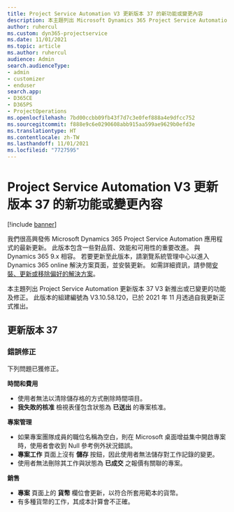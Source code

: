 ```yaml
---
title: Project Service Automation V3 更新版本 37 的新功能或變更內容
description: 本主題列出 Microsoft Dynamics 365 Project Service Automation 更新版本 37 V3 中可用的功能與修正。
author: ruhercul
ms.custom: dyn365-projectservice
ms.date: 11/01/2021
ms.topic: article
ms.author: ruhercul
audience: Admin
search.audienceType:
- admin
- customizer
- enduser
search.app:
- D365CE
- D365PS
- ProjectOperations
ms.openlocfilehash: 7bd00ccbb09fb43f7d7c3e0fef888a4e9dfcc752
ms.sourcegitcommit: f888e9c6e0290608abb915aa599ae9629b0efd3e
ms.translationtype: HT
ms.contentlocale: zh-TW
ms.lasthandoff: 11/01/2021
ms.locfileid: "7727595"
---
```

# <a name="whats-new-or-changed-in-project-service-automation-update-release-37-v3"></a>Project Service Automation V3 更新版本 37 的新功能或變更內容

[!include [banner](../includes/psa-now-project-operations.md)]

我們很高興發佈 Microsoft Dynamics 365 Project Service Automation 應用程式的最新更新。 此版本包含一些對品質、效能和可用性的重要改進。 與 Dynamics 365 9.x 相容。 若要更新至此版本，請瀏覽系統管理中心以進入 Dynamics 365 online 解決方案頁面，並安裝更新。 如需詳細資訊，請參閱[安裝、更新或移除偏好的解決方案](/power-platform/admin/install-remove-preferred-solution)。

本主題列出 Project Service Automation 更新版本 37 V3 新推出或已變更的功能及修正。 此版本的組建編號為 V3.10.58.120，已於 2021 年 11 月透過自我更新正式推出。

## <a name="update-release-37"></a>更新版本 37

### <a name="bug-fixes"></a>錯誤修正

下列問題已獲修正。

**時間和費用**
- 使用者無法以清除儲存格的方式刪除時間項目。
- **我失敗的核准** 檢視表僅包含狀態為 **已送出** 的專案核准。

**專案管理**
- 如果專案團隊成員的職位名稱為空白，則在 Microsoft 桌面增益集中開啟專案時，使用者會收到 Null 參考例外狀況錯誤。
- **專案工作** 頁面上沒有 **儲存** 按鈕，因此使用者無法儲存對工作記錄的變更。
- 使用者無法刪除其工作與狀態為 **已成交** 之報價有關聯的專案。

**銷售**
- **專案** 頁面上的 **貨幣** 欄位會更新，以符合所套用範本的貨幣。
- 有多種貨幣的工作，其成本計算會不正確。
